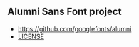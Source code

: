 ## Alumni Sans Font project

- https://github.com/googlefonts/alumni
- [LICENSE](https://scripts.sil.org/cms/scripts/page.php?site_id=nrsi&id=OFL)

